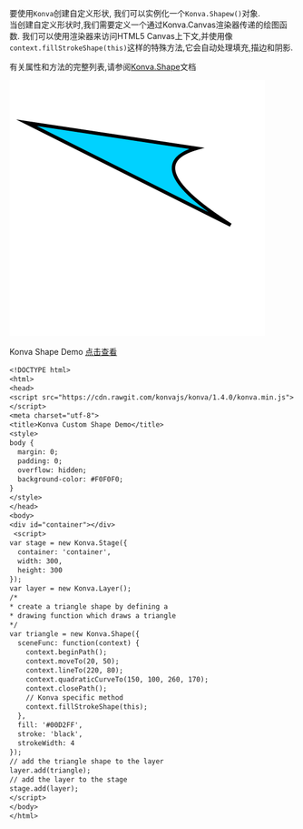 要使用`Konva`创建自定义形状, 我们可以实例化一个`Konva.Shapew()`对象.  
当创建自定义形状时,我们需要定义一个通过Konva.Canvas渲染器传递的绘图函数.
我们可以使用渲染器来访问HTML5 Canvas上下文,并使用像`context.fillStrokeShape(this)`这样的特殊方法,它会自动处理填充,描边和阴影.

有关属性和方法的完整列表,请参阅[Konva.Shape](https://konvajs.github.io/api/Konva.Shape.html)文档

 ![](images/Shape.png)  

 Konva Shape Demo   [点击查看](https://konvajs.github.io/downloads/code/shapes/Custom.html)      


    <!DOCTYPE html>
    <html>
    <head>
    <script src="https://cdn.rawgit.com/konvajs/konva/1.4.0/konva.min.js"></script>
    <meta charset="utf-8">
    <title>Konva Custom Shape Demo</title>
    <style>
    body {
      margin: 0;
      padding: 0;
      overflow: hidden;
      background-color: #F0F0F0;
    }
    </style>
    </head>
    <body>
    <div id="container"></div>
     <script>
    var stage = new Konva.Stage({
      container: 'container',
      width: 300,
      height: 300
    });
    var layer = new Konva.Layer();
    /*
    * create a triangle shape by defining a
    * drawing function which draws a triangle
    */
    var triangle = new Konva.Shape({
      sceneFunc: function(context) {
        context.beginPath();
        context.moveTo(20, 50);
        context.lineTo(220, 80);
        context.quadraticCurveTo(150, 100, 260, 170);
        context.closePath();
        // Konva specific method
        context.fillStrokeShape(this);
      },
      fill: '#00D2FF',
      stroke: 'black',
      strokeWidth: 4
    });
    // add the triangle shape to the layer
    layer.add(triangle);
    // add the layer to the stage
    stage.add(layer);
    </script>
    </body>
    </html>